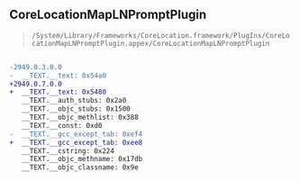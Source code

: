 ## CoreLocationMapLNPromptPlugin

> `/System/Library/Frameworks/CoreLocation.framework/PlugIns/CoreLocationMapLNPromptPlugin.appex/CoreLocationMapLNPromptPlugin`

```diff

-2949.0.3.0.0
-  __TEXT.__text: 0x54a0
+2949.0.7.0.0
+  __TEXT.__text: 0x5480
   __TEXT.__auth_stubs: 0x2a0
   __TEXT.__objc_stubs: 0x1500
   __TEXT.__objc_methlist: 0x388
   __TEXT.__const: 0xd0
-  __TEXT.__gcc_except_tab: 0xef4
+  __TEXT.__gcc_except_tab: 0xee8
   __TEXT.__cstring: 0x224
   __TEXT.__objc_methname: 0x17db
   __TEXT.__objc_classname: 0x9e

```
